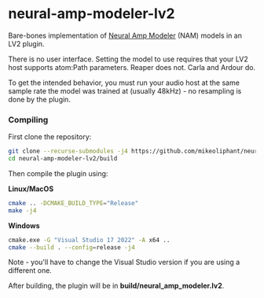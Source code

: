 # neural-amp-modeler-lv2

Bare-bones implementation of [Neural Amp Modeler](https://github.com/sdatkinson/neural-amp-modeler) (NAM) models in an LV2 plugin.

There is no user interface. Setting the model to use requires that your LV2 host supports atom:Path parameters. Reaper does not. Carla and Ardour do.

To get the intended behavior, you must run your audio host at the same sample rate the model was trained at (usually 48kHz) - no resampling is done by the plugin.

### Compiling

First clone the repository:
```bash
git clone --recurse-submodules -j4 https://github.com/mikeoliphant/neural-amp-modeler-lv2
cd neural-amp-modeler-lv2/build
```

Then compile the plugin using:

**Linux/MacOS**
```bash
cmake .. -DCMAKE_BUILD_TYPE="Release"
make -j4
```

**Windows**
```bash
cmake.exe -G "Visual Studio 17 2022" -A x64 ..
cmake --build . --config=release -j4
```

Note - you'll have to change the Visual Studio version if you are using a different one.

After building, the plugin will be in **build/neural_amp_modeler.lv2**.

